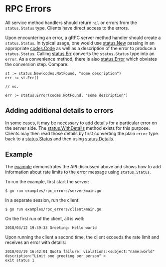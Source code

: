 # RPC Errors

All service method handlers should return `nil` or errors from the
`status.Status` type. Clients have direct access to the errors.

Upon encountering an error, a gRPC server method handler should create a
`status.Status`. In typical usage, one would use [status.New][new-status]
passing in an appropriate [codes.Code][code] as well as a description of the
error to produce a `status.Status`. Calling [status.Err][status-err] converts
the `status.Status` type into an `error`. As a convenience method, there is also
[status.Error][status-error] which obviates the conversion step. Compare:

```
st := status.New(codes.NotFound, "some description")
err := st.Err()

// vs.

err := status.Error(codes.NotFound, "some description")
```

## Adding additional details to errors

In some cases, it may be necessary to add details for a particular error on the
server side. The [status.WithDetails][with-details] method exists for this
purpose. Clients may then read those details by first converting the plain
`error` type back to a [status.Status][status] and then using
[status.Details][details].

## Example

The [example][example] demonstrates the API discussed above and shows how to add
information about rate limits to the error message using `status.Status`.

To run the example, first start the server:

```
$ go run examples/rpc_errors/server/main.go
```

In a separate session, run the client:

```
$ go run examples/rpc_errors/client/main.go
```

On the first run of the client, all is well:

```
2018/03/12 19:39:33 Greeting: Hello world
```

Upon running the client a second time, the client exceeds the rate limit and
receives an error with details:

```
2018/03/19 16:42:01 Quota failure: violations:<subject:"name:world" description:"Limit one greeting per person" >
exit status 1
```

[status]:       https://godoc.org/github.com/Palen/grpc-go/status#Status
[new-status]:   https://godoc.org/github.com/Palen/grpc-go/status#New
[code]:         https://godoc.org/github.com/Palen/grpc-go/codes#Code
[with-details]: https://godoc.org/github.com/Palen/grpc-go/status#Status.WithDetails
[details]:      https://godoc.org/github.com/Palen/grpc-go/status#Status.Details
[status-err]:   https://godoc.org/github.com/Palen/grpc-go/status#Status.Err
[status-error]: https://godoc.org/github.com/Palen/grpc-go/status#Error
[example]:      https://github.com/grpc/grpc-go/tree/master/examples/features/errors
